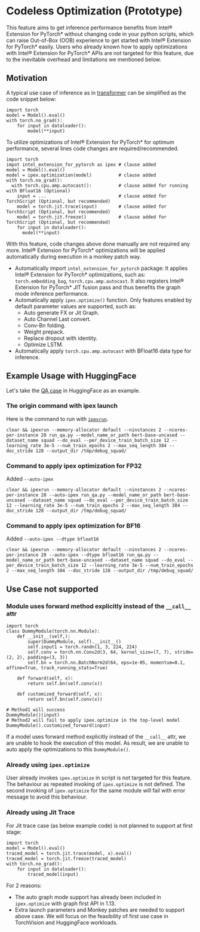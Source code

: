 Codeless Optimization (Prototype)
====================================

This feature aims to get inference performance benefits from Intel® Extension for PyTorch\* without changing code in your python scripts, which can raise Out-of-Box (OOB) experience to get started with Intel® Extension for PyTorch\* easily. Users who already known how to apply optimizations with Intel® Extension for PyTorch\* APIs are not targeted for this feature, due to the inevitable overhead and limitations we mentioned below.

## Motivation

A typical use case of inference as in [transformer](https://github.com/huggingface/transformers/blob/v4.21.1/src/transformers/trainer.py#L3187) can be simplified as the code snippet below:

```
import torch
model = Model().eval()
with torch.no_grad():
    for input in dataloader():
        model(**input)
```

To utilize optimizations of Intel® Extension for PyTorch\* for optimum performance, several lines code changes are required/recommended.

```
import torch
impot intel_extension_for_pytorch as ipex # clause added
model = Model().eval()
model = ipex.optimization(model)          # clause added
with torch.no_grad():
  with torch.cpu.amp.autocast():          # clause added for running with BFloat16 (Optional)
    input = ...                           # clause added for TorchScript (Optional, but recommended) 
    model = torch.jit.trace(input)        # clause added for TorchScript (Optional, but recommended) 
    model = torch.jit.freeze()            # clause added for TorchScript (Optional, but recommended) 
    for input in dataloader():
      model(**input)
```

With this feature, code changes above done manually are not required any more. Intel® Extension for PyTorch\* optimizations will be applied automatically during execution in a monkey patch way. 
* Automatically import `intel_extension_for_pytorch` package: It applies Intel® Extension for PyTorch\* optimizations, such as: `torch.embedding_bag`, `torch.cpu.amp.autocast`. It also registers Intel® Extension for PyTorch\* JIT fusion pass and thus benefits the graph mode inference performance.
* Automatically apply `ipex.optimize()` function. Only features enabled by default parameter values are supported, such as:
    * Auto generate FX or Jit Graph.
    * Auto Channel Last convert.
    * Conv-Bn folding.
    * Weight prepack.
    * Replace dropout with identity.
    * Optimize LSTM.
* Automatically apply `torch.cpu.amp.autocast` with BFloat16 data type for inference.

## Example Usage with HuggingFace
Let's take the [QA case](https://github.com/huggingface/transformers/tree/main/examples/pytorch/question-answering) in HuggingFace as an example.

### The origin command with ipex launch
Here is the command to run with [`ipexrun`](../performance_tuning/launch_script.md).
```
clear && ipexrun --memory-allocator default --ninstances 2 --ncores-per-instance 28 run_qa.py --model_name_or_path bert-base-uncased --dataset_name squad --do_eval --per_device_train_batch_size 12 --learning_rate 3e-5 --num_train_epochs 2 --max_seq_length 384 --doc_stride 128 --output_dir /tmp/debug_squad/
```

### Command to apply ipex optimization for FP32
Added `--auto-ipex`
```
clear && ipexrun --memory-allocator default --ninstances 2 --ncores-per-instance 28 --auto-ipex run_qa.py --model_name_or_path bert-base-uncased --dataset_name squad --do_eval --per_device_train_batch_size 12 --learning_rate 3e-5 --num_train_epochs 2 --max_seq_length 384 --doc_stride 128 --output_dir /tmp/debug_squad/
```

### Command to apply ipex optimization for BF16
Added `--auto-ipex --dtype bfloat16`
```
clear && ipexrun --memory-allocator default --ninstances 2 --ncores-per-instance 28 --auto-ipex --dtype bfloat16 run_qa.py --model_name_or_path bert-base-uncased --dataset_name squad --do_eval --per_device_train_batch_size 12 --learning_rate 3e-5 --num_train_epochs 2 --max_seq_length 384 --doc_stride 128 --output_dir /tmp/debug_squad/
```

## Use Case not supported
### Module uses forward method explicitly instead of the `__call__` attr 
```
import torch
class DummyModule(torch.nn.Module):
    def __init__(self,):
        super(DummyModule, self).__init__()
        self.input1 = torch.randn(1, 3, 224, 224)
        self.conv = torch.nn.Conv2d(3, 64, kernel_size=(7, 7), stride=(2, 2), padding=(3, 3))
        self.bn = torch.nn.BatchNorm2d(64, eps=1e-05, momentum=0.1, affine=True, track_running_stats=True)

    def forward(self, x):
        return self.bn(self.conv(x))

    def customized_forward(self, x):
        return self.bn(self.conv(x))

# Method1 will success
DummyModule()(input)
# Method2 will fail to apply ipex.optimize in the top-level model
DummyModule().customized_forward(input)
```
If a model uses forward method explicitly instead of the `__call__` attr, we are unable to hook the execution of this model. As result, we are unable to auto apply the optimizations to this `DummyModule()`.

### Already using `ipex.optimize`
User already invokes `ipex.optimize` in script is not targeted for this feature. The behaviour as repeated invoking of `ipex.optimize` is not defined. The second invoking of `ipex.optimize` for the same module will fail with error message to avoid this behaviour.

### Already using Jit Trace
For Jit trace case (as below example code) is not planned to support at first stage:
```
import torch
model = Model().eval()
traced_model = torch.jit.trace(model, x).eval()
traced_model = torch.jit.freeze(traced_model)
with torch.no_grad():
    for input in dataloader():
        traced_model(input)
```
For 2 reasons:
* The auto graph mode support has already been included in `ipex.optimize` with graph first API in 1.13.
* Extra launch parameters and Monkey patches are needed to support above case. We will focus on the feasibility of first use case in TorchVision and HuggingFace workloads. 

